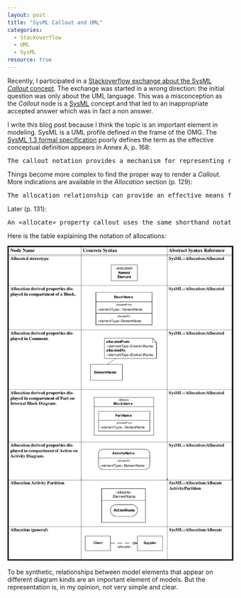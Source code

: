 ```yaml
---
layout: post 
title: "SysML Callout and UML"
categories:
  - Stackoverflow
  - UML
  - SysML
resource: true
---
```

<div>
<p>
Recently, I participated in a <a href="http://stackoverflow.com/q/28084190/1207019">Stackoverflow exchange about the SysML <em>Callout</em> concept</a>. The exchange was started in a wrong direction: the initial question was only about the UML language. This was a misconception as the <em>Callout</em> node is a <a href="http://en.wikipedia.org/wiki/Systems_Modeling_Language">SysML</a> concept and that led to an inappropriate accepted answer which was in fact a non answer.
</p>
<p>
I write this blog post because I think the topic is an important element in modeling. SysML is a UML profile defined in the frame of the OMG. The <a href="http://www.omg.org/spec/SysML/1.3/">SysML 1.3 formal specification</a> poorly defines the term as the effective conceptual definition appears in Annex A, p. 168:
</p>
<pre>The callout notation provides a mechanism for representing relationships between model elements that appear on different diagram kinds.</pre>
<p>
Things become more complex to find the proper way to render a <em>Callout</em>. More indications are available in the <em>Allocation</em> section (p. 129):
</p>
<pre>The allocation relationship can provide an effective means for navigating the model by establishing cross relationships, and ensuring the various parts of the model are properly integrated.</pre>
<p>Later (p. 131):</p>
<pre>An «allocate» property callout uses the same shorthand notation as the «allocate» property compartment. This notation is also shown in Table 15.1.</pre>
<p>Here is the table explaining the notation of allocations:</p>
<img src="/assets/images/allocation.png" style="border-style: solid;" />
<p>
To be synthetic, relationships between model elements that appear on different diagram kinds are an important element of models. But the representation is, in my opinion, not very simple and clear.
</p>
</div>